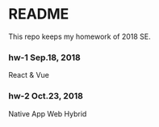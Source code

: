 # README

This repo keeps my homework of 2018 SE.

### hw-1  Sep.18, 2018
React & Vue

### hw-2  Oct.23, 2018
Native App
Web
Hybrid